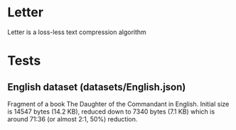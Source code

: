 # Letter
Letter is a loss-less text compression algorithm

# Tests

## English dataset (datasets/English.json)

Fragment of a book The Daughter of the Commandant in English. Initial size is 14547 bytes (14.2 KB), reduced down to 7340 bytes (7.1 KB) which is around 71:36 (or almost 2:1, 50%) reduction.